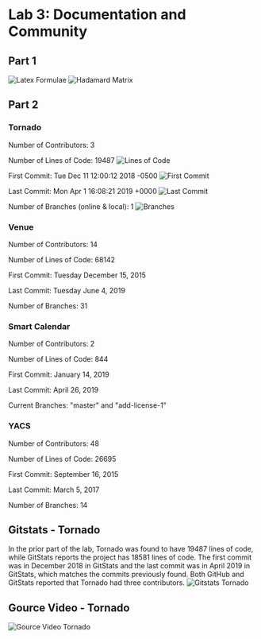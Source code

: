 # Lab 3: Documentation and Community

## Part 1

![Latex Formulae](lab-03-images/Latex-Formulae.png)
![Hadamard Matrix](lab-03-images/Hadamard-Matrix.png)

## Part 2

### Tornado
Number of Contributors: 3

Number of Lines of Code: 19487
![Lines of Code](lab-03-images/Lines-of-Code.png)

First Commit: Tue Dec 11 12:00:12 2018 -0500
![First Commit](lab-03-images/First-Commit.png)

Last Commit: Mon Apr 1 16:08:21 2019 +0000
![Last Commit](lab-03-images/Last-Commit.png)

Number of Branches (online & local): 1
![Branches](lab-03-images/Number-of-Branches.png)

### Venue
Number of Contributors: 14

Number of Lines of Code: 68142

First Commit: Tuesday December 15, 2015

Last Commit: Tuesday June 4, 2019

Number of Branches: 31

### Smart Calendar
Number of Contributors: 2

Number of Lines of Code: 844

First Commit: January 14, 2019

Last Commit: April 26, 2019

Current Branches: "master" and "add-license-1"

### YACS
Number of Contributors: 48

Number of Lines of Code: 26695

First Commit: September 16, 2015

Last Commit: March 5, 2017

Number of Branches: 14


## Gitstats - Tornado
In the prior part of the lab, Tornado was found to have 19487 lines of code, while GitStats reports the project has 18581 lines of code.  The first commit was in December 2018 in GitStats and the last commit was in April 2019 in GitStats, which matches the commits previously found.  Both GitHub and GitStats reported that Tornado had three contributors.
![Gitstats Tornado](lab-03-images/Gitstats-Tornado.png)

## Gource Video - Tornado
![Gource Video Tornado](lab-03-images/Gource-Video.png)
